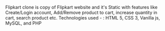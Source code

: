 Flipkart clone is copy of Flipkart website and it's Static with features like Create/Login account, Add/Remove product to cart, increase quantity in cart, search product etc. Technologies used - : HTML 5, CSS 3, Vanilla js, MySQL, and PHP

